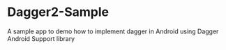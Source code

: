 # Dagger2-Sample
A sample app to demo how to implement dagger in Android using Dagger Android Support library
